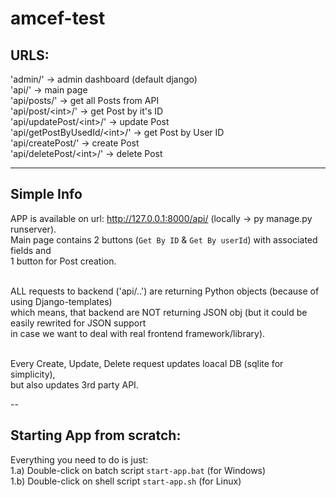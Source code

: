 # amcef-test

## URLS:

'admin/'                      -> admin dashboard (default django) <br>
'api/'                        -> main page <br>
'api/posts/'                  -> get all Posts from API <br>
'api/post/\<int\>/'             -> get Post by it's ID <br>
'api/updatePost/\<int\>/'       -> update Post <br>
'api/getPostByUsedId/\<int\>/'  -> get Post by User ID <br>
'api/createPost/'             -> create Post <br>
'api/deletePost/\<int\>/'       -> delete Post <br>

---
## Simple Info
APP is available on url: http://127.0.0.1:8000/api/ (locally -> py manage.py runserver).<br>
Main page contains 2 buttons (`Get By ID` & `Get By userId`) with associated fields and <br>
1 button for Post creation.<br><br>

ALL requests to backend ('api/..') are returning Python objects (because of using Django-templates)<br>
which means, that backend are NOT returning JSON obj (but it could be easily rewrited for JSON support<br>
in case we want to deal with real frontend framework/library).<br><br>

Every Create, Update, Delete request updates loacal DB (sqlite for simplicity),<br>
but also updates 3rd party API. <br>

--
## Starting App from scratch:
Everything you need to do is just:<br>
1.a) Double-click on batch script `start-app.bat` (for Windows)<br>
1.b) Double-click on shell script `start-app.sh`  (for Linux)<br>

